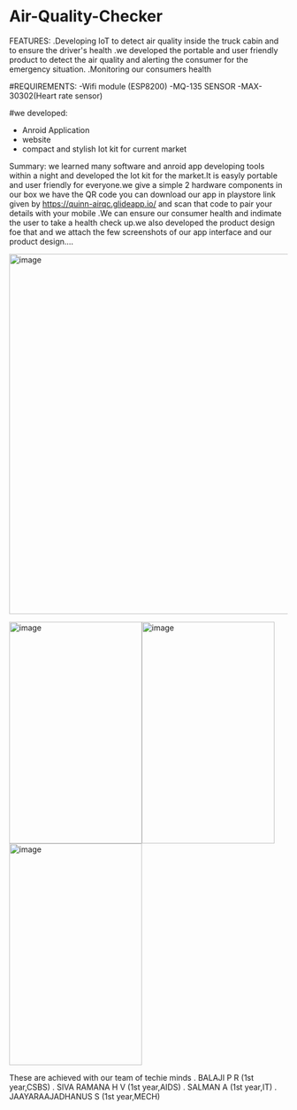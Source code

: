 
# Air-Quality-Checker
FEATURES:
      .Developing IoT to detect air quality inside the truck cabin and to ensure the driver's health 
      .we developed the portable and user friendly product to detect the air quality and alerting the consumer for the emergency situation.
      .Monitoring our consumers health

#REQUIREMENTS:
   -Wifi module (ESP8200)
   -MQ-135 SENSOR
   -MAX-30302(Heart rate sensor)
   
#we developed:   
   - Anroid Application 
   - website 
   - compact and stylish Iot kit for current market

Summary:
        we learned many software and anroid app developing tools within a night and developed the Iot kit for the market.It is easyly portable and user friendly for everyone.we give a simple 2 hardware components in our box we have the QR code you can download our app in playstore link given by https://quinn-airqc.glideapp.io/ 
 and scan that code to pair your details with your mobile .We can ensure our consumer health and indimate the user to take a health check up.we also developed the product design foe that and we attach the few screenshots of our app interface and our product design....
 
<img width="650" alt="image" src="https://user-images.githubusercontent.com/94344904/161375394-e4882bfb-665f-4458-b772-55d82eb30c67.png">
  
<img width="240" height="400" alt="image" src="https://user-images.githubusercontent.com/94344904/161375572-f3c12b2a-48aa-4d0a-a29c-175ef6a2616e.jpeg"><img width="240" height="400" alt="image" src="https://user-images.githubusercontent.com/94344904/161375573-7a05131f-7815-4f12-8a1d-f90f5af5556e.jpeg">
<img width="240" height="400" alt="image" src="https://user-images.githubusercontent.com/94344904/161375575-a2ca241b-6b5e-4bd5-8b93-d9e43fa76484.jpeg">


  
  
  
  
  
  
  
  
  These are achieved with our team of techie minds 
           . BALAJI P R         (1st year,CSBS)
           . SIVA RAMANA H V    (1st year,AIDS)
           . SALMAN A         (1st year,IT)
           . JAAYARAAJADHANUS S (1st year,MECH)
